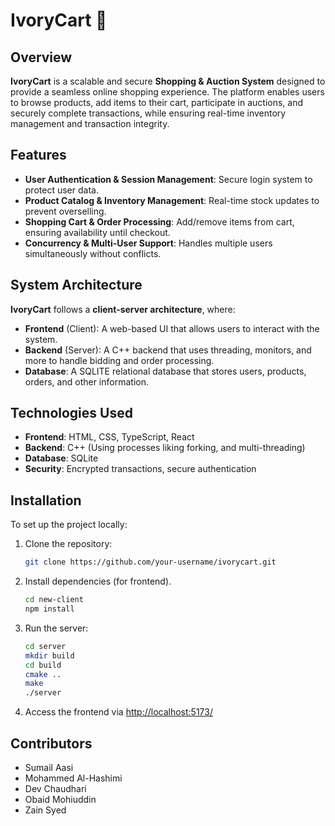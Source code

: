 # IvoryCart 🛒

## Overview
**IvoryCart** is a scalable and secure **Shopping & Auction System** designed to provide a seamless online shopping experience. The platform enables users to browse products, add items to their cart, participate in auctions, and securely complete transactions, while ensuring real-time inventory management and transaction integrity.

## Features
- **User Authentication & Session Management**: Secure login system to protect user data.
- **Product Catalog & Inventory Management**: Real-time stock updates to prevent overselling.
- **Shopping Cart & Order Processing**: Add/remove items from cart, ensuring availability until checkout.
- **Concurrency & Multi-User Support**: Handles multiple users simultaneously without conflicts.

## System Architecture
**IvoryCart** follows a **client-server architecture**, where:
- **Frontend** (Client): A web-based UI that allows users to interact with the system.
- **Backend** (Server): A C++ backend that uses threading, monitors, and more to handle bidding and order processing.
- **Database**: A SQLITE relational database that stores users, products, orders, and other information.

## Technologies Used
- **Frontend**: HTML, CSS, TypeScript, React
- **Backend**: C++ (Using processes liking forking, and multi-threading)
- **Database**: SQLite
- **Security**: Encrypted transactions, secure authentication

## Installation
To set up the project locally:
1. Clone the repository:
   ```bash
   git clone https://github.com/your-username/ivorycart.git
   ```
2. Install dependencies (for frontend).
   ```bash
   cd new-client
   npm install
   ```
3. Run the server:
   ```bash
   cd server
   mkdir build
   cd build
   cmake ..
   make
   ./server
   ```
6. Access the frontend via [http://localhost:5173/](http://localhost:5173/)

## Contributors
- Sumail Aasi
- Mohammed Al-Hashimi
- Dev Chaudhari
- Obaid Mohiuddin
- Zain Syed
